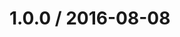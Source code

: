 <!--remark setext-->

<!--lint disable no-multiple-toplevel-headings-->

1.0.0 / 2016-08-08
==================
